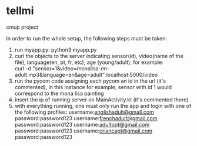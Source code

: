 # tellmi
cmup project

In order to run the whole setup, the following steps must be taken:
1) run myapp.py:  python3 myapp.py
2) curl the objects to the server indicating sensor(id), video(name of the file), language(en, pt, fr, etc), age (young/adult), for example:  
	curl -d "sensor=1&video=monalisa-en-adult.mp3&language=en&age=adult" localhost:5000/video 
3) run the pycom code assigning each pycom an id in the url (it's commented), in this instance for example, sensor with id 1 would correspond to the mona lisa painting
4) insert the ip of running server on MainActivity.kt (it's commented there)
5) with everything running, one must only run the app and login with one of the following profiles:
	username:englishadult@gmail.com	password:password123
	username:frenchadult@gmail.com	password:password123
	username:adultopt@gmail.com		password:password123
	username:criancapt@gmail.com		password:password123
	

